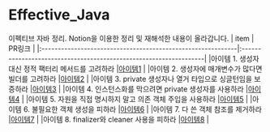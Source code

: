 # Effective_Java
이펙티브 자바 정리. Notion을 이용한 정리 및 재해석한 내용이 올라갑니다.
| item                                                        | PR링크                                                              |
|:------------------------------------------------------------|:------------------------------------------------------------------|
|아이템 1. 생성자 대신 정적 팩터리 메서드를 고려하라              |[아이템1](https://local-radon-9e4.notion.site/1-1243e9f86f748068a272fe1eb0ace4e0) |
|아이템 2. 생성자에 매개변수가 많다면 빌더를 고려하라             |[아이템2](https://local-radon-9e4.notion.site/2-1243e9f86f7480e09bf5df683b24deb4) |
|아이템 3. private 생성자나 열거 타입으로 싱글턴임을 보증하라     |[아이템3](https://local-radon-9e4.notion.site/3-private-1263e9f86f7480c9a9d4f54e63f5eb70?pvs=4) |
|아이템 4. 인스턴스화를 막으려면 private 생성자를 사용하라        |[아이템4](https://local-radon-9e4.notion.site/4-private-1273e9f86f74802e9aa8ff857bc0fb9f?pvs=74) |
|아이템 5. 자원을 직접 명시하지 말고 의존 객체 주입을 사용하라     |[아이템5](https://www.notion.so/5-12b3e9f86f7480d39beac9c7188bab92) |
|아이템 6. 불필요한 객체 생성을 피하라                           |[아이템6](https://local-radon-9e4.notion.site/6-1303e9f86f7480d7b1e7f9a59aa097d0?pvs=4) |
|아이템 7. 다 쓴 객체 참조를 제거하라                           |[아이템7](https://local-radon-9e4.notion.site/7-1383e9f86f74805ebc2cd9456468a03f?pvs=4) |
|아이템 8. finalizer와 cleaner 사용을 피하라                    |[아이템8](https://local-radon-9e4.notion.site/8-finalizer-cleaner-1483e9f86f7480159d2afcdd917c80a1?pvs=4) |
